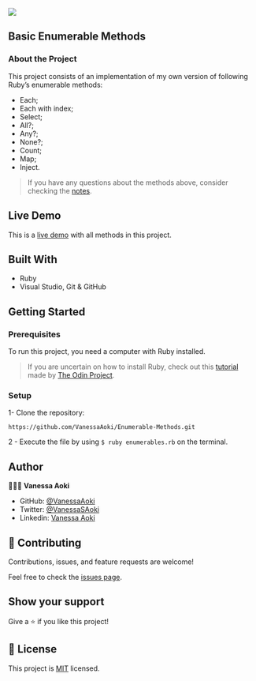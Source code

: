 ![](https://img.shields.io/badge/Microverse-blueviolet)


## Basic Enumerable Methods

### About the Project

This project consists of an implementation of my own version of following Ruby’s enumerable methods:

- Each;
- Each with index;
- Select;
- All?;
- Any?;
- None?;
- Count;
- Map;
- Inject.

> If you have any questions about the methods above, consider checking the [notes](./Notes.md).


## Live Demo

This is a [live demo](https://repl.it/@VanessaAoki/Enumerables#main.rb) with all methods in this project.


## Built With

- Ruby
- Visual Studio, Git & GitHub


## Getting Started

### Prerequisites
To run this project, you need a computer with Ruby installed.
> If you are uncertain on how to install Ruby, check out this [tutorial](https://www.theodinproject.com/courses/ruby-programming/lessons/installing-ruby-ruby-programming) made by [The Odin Project](https://www.theodinproject.com/about).

### Setup
1- Clone the repository:
```
https://github.com/VanessaAoki/Enumerable-Methods.git
```
2 - Execute the file by using `$ ruby enumerables.rb` on the terminal.


## Author

👩🏼‍💻 **Vanessa Aoki**

- GitHub: [@VanessaAoki](https://github.com/VanessaAoki)
- Twitter: [@VanessaSAoki](https://twitter.com/VanessaSAoki)
- Linkedin: [Vanessa Aoki](https://www.linkedin.com/in/vanessasaoki/)


## 🤝 Contributing

Contributions, issues, and feature requests are welcome!

Feel free to check the [issues page](https://github.com/VanessaAoki/Enumerable-Methods/issues).


## Show your support

Give a ⭐️ if you like this project!


## 📝 License

This project is [MIT](./LICENSE) licensed.